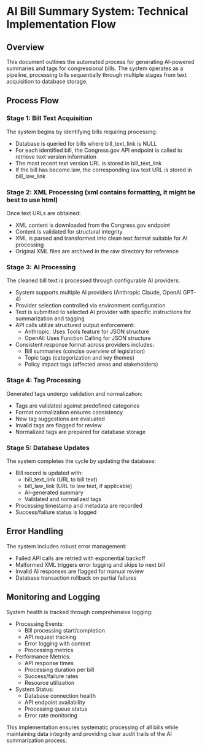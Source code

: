 # AI Bill Summary System: Technical Implementation Flow

## Overview
This document outlines the automated process for generating AI-powered summaries and tags for congressional bills. The system operates as a pipeline, processing bills sequentially through multiple stages from text acquisition to database storage.

## Process Flow

### Stage 1: Bill Text Acquisition
The system begins by identifying bills requiring processing:
- Database is queried for bills where bill_text_link is NULL
- For each identified bill, the Congress.gov API endpoint is called to retrieve text version information
- The most recent text version URL is stored in bill_text_link
- If the bill has become law, the corresponding law text URL is stored in bill_law_link

### Stage 2: XML Processing (xml contains formatting, it might be best to use html)
Once text URLs are obtained:
- XML content is downloaded from the Congress.gov endpoint
- Content is validated for structural integrity
- XML is parsed and transformed into clean text format suitable for AI processing
- Original XML files are archived in the raw directory for reference

### Stage 3: AI Processing
The cleaned bill text is processed through configurable AI providers:
- System supports multiple AI providers (Anthropic Claude, OpenAI GPT-4)
- Provider selection controlled via environment configuration
- Text is submitted to selected AI provider with specific instructions for summarization and tagging
- API calls utilize structured output enforcement:
  * Anthropic: Uses Tools feature for JSON structure
  * OpenAI: Uses Function Calling for JSON structure
- Consistent response format across providers includes:
  * Bill summaries (concise overview of legislation)
  * Topic tags (categorization and key themes)
  * Policy impact tags (affected areas and stakeholders)

### Stage 4: Tag Processing
Generated tags undergo validation and normalization:
- Tags are validated against predefined categories
- Format normalization ensures consistency
- New tag suggestions are evaluated
- Invalid tags are flagged for review
- Normalized tags are prepared for database storage

### Stage 5: Database Updates
The system completes the cycle by updating the database:
- Bill record is updated with:
  * bill_text_link (URL to bill text)
  * bill_law_link (URL to law text, if applicable)
  * AI-generated summary
  * Validated and normalized tags
- Processing timestamp and metadata are recorded
- Success/failure status is logged

## Error Handling
The system includes robust error management:
- Failed API calls are retried with exponential backoff
- Malformed XML triggers error logging and skips to next bill
- Invalid AI responses are flagged for manual review
- Database transaction rollback on partial failures

## Monitoring and Logging
System health is tracked through comprehensive logging:
- Processing Events:
  * Bill processing start/completion
  * API request tracking
  * Error logging with context
  * Processing metrics
- Performance Metrics:
  * API response times
  * Processing duration per bill
  * Success/failure rates
  * Resource utilization
- System Status:
  * Database connection health
  * API endpoint availability
  * Processing queue status
  * Error rate monitoring

This implementation ensures systematic processing of all bills while maintaining data integrity and providing clear audit trails of the AI summarization process.
